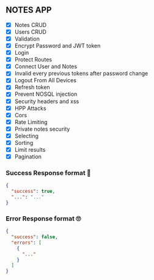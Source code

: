 ## NOTES APP

- [x] Notes CRUD
- [x] Users CRUD
- [x] Validation
- [x] Encrypt Password and JWT token
- [x] Login
- [x] Protect Routes
- [x] Connect User and Notes
- [x] Invalid every previous tokens after password change
- [x] Logout From All Devices
- [x] Refresh token
- [x] Prevent NOSQL injection
- [x] Security headers and xss
- [x] HPP Attacks
- [x] Cors
- [x] Rate Limiting
- [x] Private notes security
- [x] Selecting
- [x] Sorting
- [x] Limit results
- [x] Pagination

### Success Response format 🤗

```json
{
  "success": true,
  "...": "..."
}
```

### Error Response format 🙄

```json
{
  "success": false,
  "errors": [
    {
      "..."
    }
  ]
}
```
